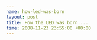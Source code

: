 ```yaml
--- 
name: how-led-was-born 
layout: post 
title: How the LED was born....
time: 2008-11-23 23:55:00 +00:00 
---
```

